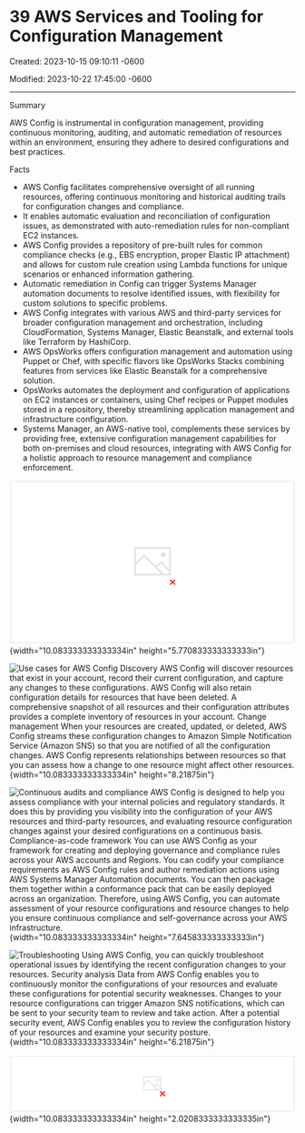 # 39 AWS Services and Tooling for Configuration Management

Created: 2023-10-15 09:10:11 -0600

Modified: 2023-10-22 17:45:00 -0600

---

Summary

AWS Config is instrumental in configuration management, providing continuous monitoring, auditing, and automatic remediation of resources within an environment, ensuring they adhere to desired configurations and best practices.

Facts

- AWS Config facilitates comprehensive oversight of all running resources, offering continuous monitoring and historical auditing trails for configuration changes and compliance.
- It enables automatic evaluation and reconciliation of configuration issues, as demonstrated with auto-remediation rules for non-compliant EC2 instances.
- AWS Config provides a repository of pre-built rules for common compliance checks (e.g., EBS encryption, proper Elastic IP attachment) and allows for custom rule creation using Lambda functions for unique scenarios or enhanced information gathering.
- Automatic remediation in Config can trigger Systems Manager automation documents to resolve identified issues, with flexibility for custom solutions to specific problems.
- AWS Config integrates with various AWS and third-party services for broader configuration management and orchestration, including CloudFormation, Systems Manager, Elastic Beanstalk, and external tools like Terraform by HashiCorp.
- AWS OpsWorks offers configuration management and automation using Puppet or Chef, with specific flavors like OpsWorks Stacks combining features from services like Elastic Beanstalk for a comprehensive solution.
- OpsWorks automates the deployment and configuration of applications on EC2 instances or containers, using Chef recipes or Puppet modules stored in a repository, thereby streamlining application management and infrastructure configuration.
- Systems Manager, an AWS-native tool, complements these services by providing free, extensive configuration management capabilities for both on-premises and cloud resources, integrating with AWS Config for a holistic approach to resource management and compliance enforcement.



![AWS Config Configuration change occurs in your AWS resources AWS Config records and normalizes the changes into a consistent format Automatically evaluates the recorded configurations against what you specify AWS config APIs & Console Amazon SNS Amazon CloudWatch Amazon S3 Access change history and compliance results using the console or APIs. Amazon CloudWatch events or Amazon SNS alerts you when changes occur. Deliver change history and snapshot files to your S3 bucket for analysis. ](../../../media/AWS-DevOps-Module-11-39-AWS-Services-and-Tooling-for-Configuration-Management-image1.png){width="10.083333333333334in" height="5.770833333333333in"}



![Use cases for AWS Config Discovery AWS Config will discover resources that exist in your account, record their current configuration, and capture any changes to these configurations. AWS Config will also retain configuration details for resources that have been deleted. A comprehensive snapshot of all resources and their configuration attributes provides a complete inventory of resources in your account. Change management When your resources are created, updated, or deleted, AWS Config streams these configuration changes to Amazon Simple Notification Service (Amazon SNS) so that you are notified of all the configuration changes. AWS Config represents relationships between resources so that you can assess how a change to one resource might affect other resources. ](../../../media/AWS-DevOps-Module-11-39-AWS-Services-and-Tooling-for-Configuration-Management-image2.png){width="10.083333333333334in" height="8.21875in"}



![Continuous audits and compliance AWS Config is designed to help you assess compliance with your internal policies and regulatory standards. It does this by providing you visibility into the configuration of your AWS resources and third-party resources, and evaluating resource configuration changes against your desired configurations on a continuous basis. Compliance-as-code framework You can use AWS Config as your framework for creating and deploying governance and compliance rules across your AWS accounts and Regions. You can codify your compliance requirements as AWS Config rules and author remediation actions using AWS Systems Manager Automation documents. You can then package them together within a conformance pack that can be easily deployed across an organization. Therefore, using AWS Config, you can automate assessment of your resource configurations and resource changes to help you ensure continuous compliance and self-governance across your AWS infrastructure. ](../../../media/AWS-DevOps-Module-11-39-AWS-Services-and-Tooling-for-Configuration-Management-image3.png){width="10.083333333333334in" height="7.645833333333333in"}



![Troubleshooting Using AWS Config, you can quickly troubleshoot operational issues by identifying the recent configuration changes to your resources. Security analysis Data from AWS Config enables you to continuously monitor the configurations of your resources and evaluate these configurations for potential security weaknesses. Changes to your resource configurations can trigger Amazon SNS notifications, which can be sent to your security team to review and take action. After a potential security event, AWS Config enables you to review the configuration history of your resources and examine your security posture. ](../../../media/AWS-DevOps-Module-11-39-AWS-Services-and-Tooling-for-Configuration-Management-image4.png){width="10.083333333333334in" height="6.21875in"}



![AWS Systems Manager helps you to quickly view operational data for groups of resources so that you can quickly identify any issues that might impact applications that use those resources. To watch the instructor video, choose the play button. ](../../../media/AWS-DevOps-Module-11-39-AWS-Services-and-Tooling-for-Configuration-Management-image5.png){width="10.083333333333334in" height="2.0208333333333335in"}







